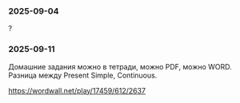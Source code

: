 ### 2025-09-04

?

### 2025-09-11

Домашние задания можно в тетради, можно PDF, можно WORD. Разница между Present Simple, Continuous.

https://wordwall.net/play/17459/612/2637
